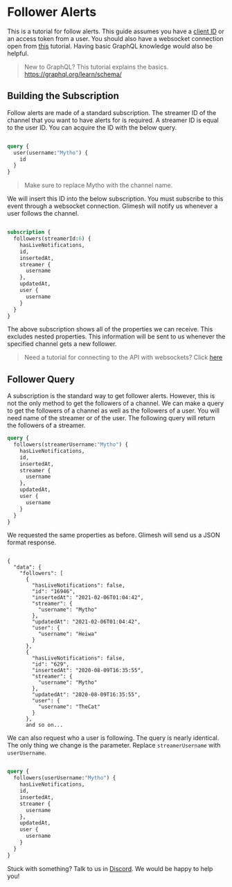 
# Follower Alerts

This is a tutorial for follow alerts. This guide assumes you have a [client ID](https://glimesh.tv/users/settings/applications) or an access token from a user. You should also have a websocket connection open from [this](/api-docs/docs/chat/websockets/) tutorial. Having basic GraphQL knowledge would also be helpful.
> New to GraphQL? This tutorial explains the basics. https://graphql.org/learn/schema/


## Building the Subscription

Follow alerts are made of a standard subscription. The streamer ID of the channel that you want to have alerts for is required. A streamer ID is equal to the user ID. You can acquire the ID with the below query.

```graphql

query {
  user(username:"Mytho") {
    id
  }
}

```
> Make sure to replace Mytho with the channel name.

We will insert this ID into the below subscription. You must subscribe to this event through a websocket connection. Glimesh will notify us whenever a user follows the channel.

```graphql

subscription {
  followers(streamerId:6) {
    hasLiveNotifications,
    id,
    insertedAt,
    streamer {
      username
    },
    updatedAt,
    user {
      username
    }
  }
}

```

The above subscription shows all of the properties we can receive. This excludes nested properties. This information will be sent to us whenever the specified channel gets a new follower.

> Need a tutorial for connecting to the API with websockets? Click [here](/api-docs/docs/chat/websockets/)

## Follower Query

A subscription is the standard way to get follower alerts. However, this is not the only method to get the followers of a channel. We can make a query to get the followers of a channel as well as the followers of a user. You will need name of the streamer or of the user. The following query will return the followers of a streamer.
```GraphQL
query {
  followers(streamerUsername:"Mytho") {
    hasLiveNotifications,
    id,
    insertedAt,
    streamer {
      username
    },
    updatedAt,
    user {
      username
    }
  }
}
```
We requested the same properties as before. Glimesh will send us a JSON format response.
```JS

{
  "data": {
    "followers": [
      {
        "hasLiveNotifications": false,
        "id": "16946",
        "insertedAt": "2021-02-06T01:04:42",
        "streamer": {
          "username": "Mytho"
        },
        "updatedAt": "2021-02-06T01:04:42",
        "user": {
          "username": "Heiwa"
        }
      },
      {
        "hasLiveNotifications": false,
        "id": "629",
        "insertedAt": "2020-08-09T16:35:55",
        "streamer": {
          "username": "Mytho"
        },
        "updatedAt": "2020-08-09T16:35:55",
        "user": {
          "username": "TheCat"
        }
      },
      and so on...

```

We can also request who a user is following. The query is nearly identical. The only thing we change is the parameter. Replace `streamerUsername` with `userUsername`.

```graphql

query {
  followers(userUsername:"Mytho") {
    hasLiveNotifications,
    id,
    insertedAt,
    streamer {
      username
    },
    updatedAt,
    user {
      username
    }
  }
}

```


Stuck with something? Talk to us in [Discord](https://discord.gg/Glimesh). We would be happy to help you!
